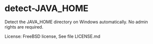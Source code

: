 detect-JAVA_HOME
================

Detect the JAVA_HOME directory on Windows automatically. No admin rights are required.

License: FreeBSD license, See file LICENSE.md
